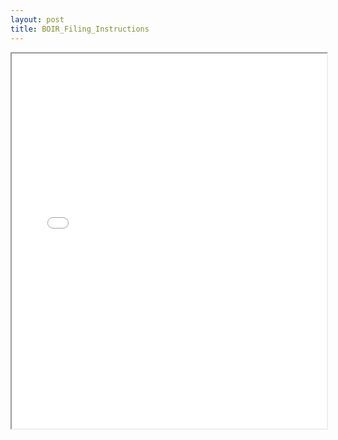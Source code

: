 ```yaml
---
layout: post
title: BOIR_Filing_Instructions
---
```


<div class="pdf-container">
<iframe src="/ea/assets/pdfs/BOIR_Filing_Instructions.pdf" height="600" width="100%" allowFullScreen="true"></iframe>
</div>

